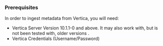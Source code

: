 ### Prerequisites

In order to ingest metadata from Vertica, you will need:

- Vertica Server Version 10.1.1-0 and above. It may also work with, but is not been tested with, older versions .
- Vertica Credentials (Username/Password)
